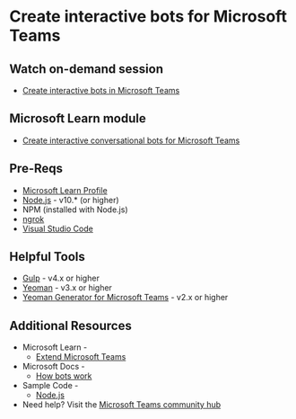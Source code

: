 # Create interactive bots for Microsoft Teams

## Watch on-demand session
* [Create interactive bots in Microsoft Teams](https://mybuild.microsoft.com/sessions/a5200965-f126-4c71-ae0f-9377c7a435bd?source=sessions)

## Microsoft Learn module
* [Create interactive conversational bots for Microsoft Teams](https://aka.ms/Learn/TeamsBots)

## Pre-Reqs
* [Microsoft Learn Profile](https://aka.ms/Build20/Learn)
* [Node.js](https://nodejs.org/) - v10.* (or higher)
* NPM (installed with Node.js)
* [ngrok](https://ngrok.com/)  
* [Visual Studio Code](https://code.visualstudio.com?ocid=AID3012652&WT.mc_id=Build2020_studiosession)

## Helpful Tools
* [Gulp](https://gulpjs.com/) - v4.x or higher
* [Yeoman](https://yeoman.io/) - v3.x or higher
* [Yeoman Generator for Microsoft Teams](https://github.com/OfficeDev/generator-teams) - v2.x or higher

## Additional Resources
* Microsoft Learn - 
  * [Extend Microsoft Teams](https://docs.microsoft.com/learn/paths/m365-msteams-associate?ocid=AID3012652&WT.mc_id=Build2020_studiosession)
* Microsoft Docs - 
  * [How bots work](https://aka.ms/docs/how-bots-work)
* Sample Code -
  * [Node.js](https://github.com/OfficeDev/microsoft-teams-sample-complete-node)
* Need help? Visit the [Microsoft Teams community hub](https://aka.ms/MTC/MicrosoftTeams?ocid=AID3012652&WT.mc_id=Build2020_studiosession)

